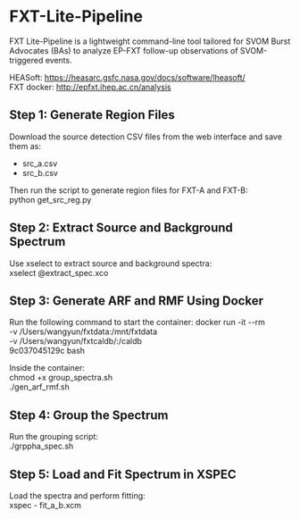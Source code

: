 # FXT-Lite-Pipeline
FXT Lite-Pipeline is a lightweight command-line tool tailored for SVOM Burst Advocates (BAs) to analyze EP-FXT follow-up observations of SVOM-triggered events.

HEASoft: https://heasarc.gsfc.nasa.gov/docs/software/lheasoft/ \
FXT docker: http://epfxt.ihep.ac.cn/analysis 

Step 1: Generate Region Files
-----------------------------
Download the source detection CSV files from the web interface and save them as:

- src_a.csv
- src_b.csv

Then run the script to generate region files for FXT-A and FXT-B: \
    python get_src_reg.py

Step 2: Extract Source and Background Spectrum
---------------------------------------------
Use xselect to extract source and background spectra: \
    xselect @extract_spec.xco

Step 3: Generate ARF and RMF Using Docker
-----------------------------------------
Run the following command to start the container:
    docker run -it --rm \
        -v /Users/wangyun/fxtdata:/mnt/fxtdata \
        -v /Users/wangyun/fxtcaldb/:/caldb \
        9c037045129c bash

Inside the container: \
    chmod +x group_spectra.sh \
    ./gen_arf_rmf.sh

Step 4: Group the Spectrum
--------------------------
Run the grouping script: \
    ./grppha_spec.sh

Step 5: Load and Fit Spectrum in XSPEC
-------------------------------------
Load the spectra and perform fitting: \
    xspec - fit_a_b.xcm
